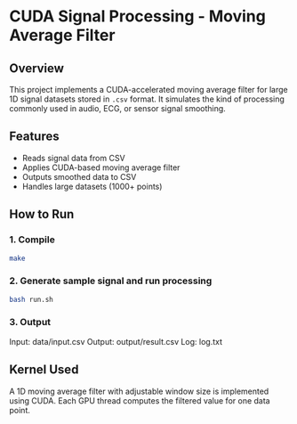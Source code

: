 # CUDA Signal Processing - Moving Average Filter

## Overview

This project implements a CUDA-accelerated moving average filter for large 1D signal datasets stored in `.csv` format. It simulates the kind of processing commonly used in audio, ECG, or sensor signal smoothing.

## Features

- Reads signal data from CSV
- Applies CUDA-based moving average filter
- Outputs smoothed data to CSV
- Handles large datasets (1000+ points)

## How to Run

### 1. Compile
```bash
make
```
### 2. Generate sample signal and run processing
```bash
bash run.sh
```
### 3. Output
Input: data/input.csv
Output: output/result.csv
Log: log.txt

## Kernel Used
A 1D moving average filter with adjustable window size is implemented using CUDA. Each GPU thread computes the filtered value for one data point.
